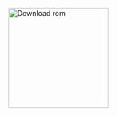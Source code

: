 <a href="https://sourceforge.net/p/oneplus-10-pro/"><img alt="Download rom" src="https://sourceforge.net/sflogo.php?type=18&amp;group_id=3710359" width=200></a>
